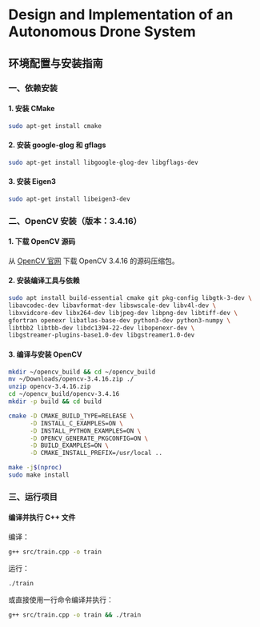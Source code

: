 # Design and Implementation of an Autonomous Drone System

## 环境配置与安装指南

### 一、依赖安装

#### 1. 安装 CMake

```bash
sudo apt-get install cmake
```

#### 2. 安装 google-glog 和 gflags

```bash
sudo apt-get install libgoogle-glog-dev libgflags-dev
```

#### 3. 安装 Eigen3

```bash
sudo apt-get install libeigen3-dev
```

### 二、OpenCV 安装（版本：3.4.16）

#### 1. 下载 OpenCV 源码

从 [OpenCV 官网](https://opencv.org/releases/) 下载 OpenCV 3.4.16 的源码压缩包。

#### 2. 安装编译工具与依赖

```bash
sudo apt install build-essential cmake git pkg-config libgtk-3-dev \
libavcodec-dev libavformat-dev libswscale-dev libv4l-dev \
libxvidcore-dev libx264-dev libjpeg-dev libpng-dev libtiff-dev \
gfortran openexr libatlas-base-dev python3-dev python3-numpy \
libtbb2 libtbb-dev libdc1394-22-dev libopenexr-dev \
libgstreamer-plugins-base1.0-dev libgstreamer1.0-dev
```

#### 3. 编译与安装 OpenCV

```bash
mkdir ~/opencv_build && cd ~/opencv_build
mv ~/Downloads/opencv-3.4.16.zip ./
unzip opencv-3.4.16.zip
cd ~/opencv_build/opencv-3.4.16
mkdir -p build && cd build

cmake -D CMAKE_BUILD_TYPE=RELEASE \
      -D INSTALL_C_EXAMPLES=ON \
      -D INSTALL_PYTHON_EXAMPLES=ON \
      -D OPENCV_GENERATE_PKGCONFIG=ON \
      -D BUILD_EXAMPLES=ON \
      -D CMAKE_INSTALL_PREFIX=/usr/local ..

make -j$(nproc)
sudo make install
```

### 三、运行项目

#### 编译并执行 C++ 文件

编译：
```bash
g++ src/train.cpp -o train
```

运行：
```bash
./train
```

或直接使用一行命令编译并执行：

```bash
g++ src/train.cpp -o train && ./train
```


